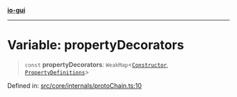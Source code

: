 [**io-gui**](../README.md)

***

# Variable: propertyDecorators

> `const` **propertyDecorators**: `WeakMap`\<[`Constructor`](../type-aliases/Constructor.md), [`PropertyDefinitions`](../type-aliases/PropertyDefinitions.md)\>

Defined in: [src/core/internals/protoChain.ts:10](https://github.com/io-gui/io/blob/main/src/core/internals/protoChain.ts#L10)
